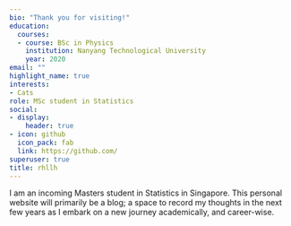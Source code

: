 ```yaml
---
bio: "Thank you for visiting!"
education:
  courses:
  - course: BSc in Physics
    institution: Nanyang Technological University
    year: 2020
email: ""
highlight_name: true
interests:
- Cats
role: MSc student in Statistics
social:
- display:
    header: true
- icon: github
  icon_pack: fab
  link: https://github.com/
superuser: true
title: rhllh
---
```


I am an incoming Masters student in Statistics in Singapore.  This personal website will primarily be a blog; a space to record my thoughts in the next few years as I embark on a new journey academically, and career-wise.

